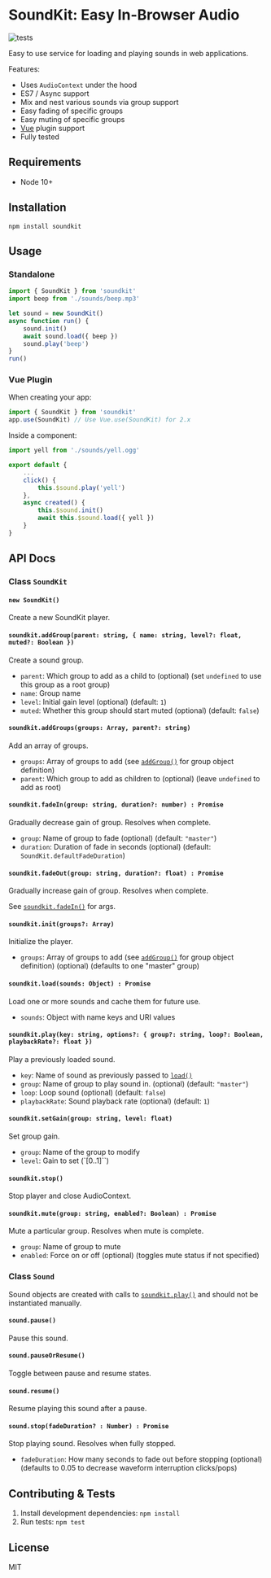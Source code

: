 SoundKit: Easy In-Browser Audio
===============================

![tests](https://github.com/foxxyz/soundkit/workflows/tests/badge.svg)

Easy to use service for loading and playing sounds in web applications.

Features:

 * Uses `AudioContext` under the hood
 * ES7 / Async support
 * Mix and nest various sounds via group support
 * Easy fading of specific groups
 * Easy muting of specific groups
 * [Vue](https://vuejs.org/) plugin support
 * Fully tested

Requirements
------------

 * Node 10+

Installation
------------

```shell
npm install soundkit
```

Usage
-----

### Standalone

```javascript
import { SoundKit } from 'soundkit'
import beep from './sounds/beep.mp3'

let sound = new SoundKit()
async function run() {
    sound.init()
    await sound.load({ beep })
    sound.play('beep')
}
run()
```

### Vue Plugin

When creating your app:

```javascript
import { SoundKit } from 'soundkit'
app.use(SoundKit) // Use Vue.use(SoundKit) for 2.x
```

Inside a component:

```javascript
import yell from './sounds/yell.ogg'

export default {
    ...
    click() {
        this.$sound.play('yell')
    },
    async created() {
        this.$sound.init()
        await this.$sound.load({ yell })
    }
}
```

API Docs
--------

### Class `SoundKit`

#### `new SoundKit()`

Create a new SoundKit player.

#### `soundkit.addGroup(parent: string, { name: string, level?: float, muted?: Boolean })`

Create a sound group.

 * `parent`: Which group to add as a child to (optional) (set `undefined` to use this group as a root group)
 * `name`: Group name
 * `level`: Initial gain level (optional) (default: `1`)
 * `muted`: Whether this group should start muted (optional) (default: `false`)

#### `soundkit.addGroups(groups: Array, parent?: string)`

Add an array of groups.

 * `groups`: Array of groups to add (see [`addGroup()`](#soundkitaddgroupparent-string--name-string-level-float-muted-boolean-) for group object definition)
 * `parent`: Which group to add as children to (optional) (leave `undefined` to add as root)

#### `soundkit.fadeIn(group: string, duration?: number) : Promise`

Gradually decrease gain of group. Resolves when complete.

 * `group`: Name of group to fade (optional) (default: `"master"`)
 * `duration`: Duration of fade in seconds (optional) (default: `SoundKit.defaultFadeDuration`)

#### `soundkit.fadeOut(group: string, duration?: float) : Promise`

Gradually increase gain of group. Resolves when complete.

See [`soundkit.fadeIn()`](#soundkitfadeingroup-string-duration-float--promise) for args.

#### `soundkit.init(groups?: Array)`

Initialize the player.

 * `groups`: Array of groups to add (see [`addGroup()`](#soundkitaddgroupparent-string--name-string-level-float-muted-boolean-) for group object definition) (optional) (defaults to one "master" group)

#### `soundkit.load(sounds: Object) : Promise`

Load one or more sounds and cache them for future use.

 * `sounds`: Object with name keys and URI values

#### `soundkit.play(key: string, options?: { group?: string, loop?: Boolean, playbackRate?: float })`

Play a previously loaded sound.

 * `key`: Name of sound as previously passed to [`load()`](#soundkitloadsounds-object--promise)
 * `group`: Name of group to play sound in. (optional) (default: `"master"`)
 * `loop`: Loop sound (optional) (default: `false`)
 * `playbackRate`: Sound playback rate (optional) (default: `1`)

#### `soundkit.setGain(group: string, level: float)`

Set group gain.

 * `group`: Name of the group to modify
 * `level`: Gain to set (`[0..1]``)

#### `soundkit.stop()`

Stop player and close AudioContext.

#### `soundkit.mute(group: string, enabled?: Boolean) : Promise`

Mute a particular group. Resolves when mute is complete.

 * `group`: Name of group to mute
 * `enabled`: Force on or off (optional) (toggles mute status if not specified)

### Class `Sound`

Sound objects are created with calls to [`soundkit.play()`](#soundkitplaykey-string-options--group-string-loop-boolean-playbackrate-float-) and should not be instantiated manually.

#### `sound.pause()`

Pause this sound.

#### `sound.pauseOrResume()`

Toggle between pause and resume states.

#### `sound.resume()`

Resume playing this sound after a pause.

#### `sound.stop(fadeDuration? : Number) : Promise`

Stop playing sound. Resolves when fully stopped.

 * `fadeDuration`: How many seconds to fade out before stopping (optional) (defaults to 0.05 to decrease waveform interruption clicks/pops)

Contributing & Tests
--------------------

1. Install development dependencies: `npm install`
2. Run tests: `npm test`

License
-------

MIT
